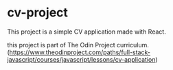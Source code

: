 # cv-project

This project is a simple CV application made with React.

this project is part of The Odin Project curriculum.
(https://www.theodinproject.com/paths/full-stack-javascript/courses/javascript/lessons/cv-application)
